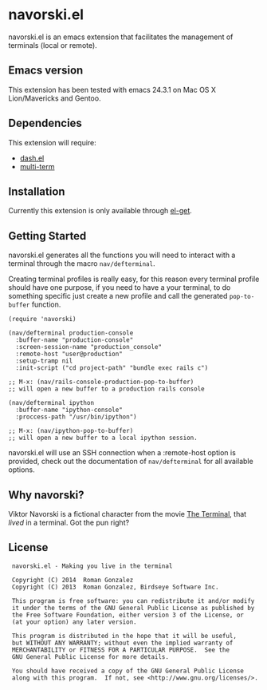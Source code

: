 # navorski.el

navorski.el is an emacs extension that facilitates the management of
terminals (local or remote).

## Emacs version

This extension has been tested with emacs 24.3.1 on Mac OS X Lion/Mavericks
and Gentoo.

## Dependencies

This extension will require:

* [dash.el](https://github.com/magnars/dash.el)
* [multi-term](https://github.com/emacsmirror/multi-term)

## Installation

Currently this extension is only available through [el-get](https://github.com/dimitri/el-get).

## Getting Started

navorski.el generates all the functions you will need to interact with
a terminal through the macro `nav/defterminal`.

Creating terminal profiles is really easy, for this reason every
terminal profile should have one purpose, if you need to have a
your terminal, to do something specific just create a new profile
and call the generated `pop-to-buffer` function.

```elisp
(require 'navorski)

(nav/defterminal production-console
  :buffer-name "production-console"
  :screen-session-name "production_console"
  :remote-host "user@production"
  :setup-tramp nil
  :init-script ("cd project-path" "bundle exec rails c")

;; M-x: (nav/rails-console-production-pop-to-buffer)
;; will open a new buffer to a production rails console

(nav/defterminal ipython
  :buffer-name "ipython-console"
  :proccess-path "/usr/bin/ipython")

;; M-x: (nav/ipython-pop-to-buffer)
;; will open a new buffer to a local ipython session.
```

navorski.el will use an SSH connection when a :remote-host option is
provided, check out the documentation of `nav/defterminal` for all
available options.

## Why navorski?

Viktor Navorski is a fictional character from the movie [The
Terminal](http://en.wikipedia.org/wiki/The_Terminal), that _lived_ in
a terminal. Got the pun right?

## License

```
 navorski.el - Making you live in the terminal

 Copyright (C) 2014  Roman Gonzalez
 Copyright (C) 2013  Roman Gonzalez, Birdseye Software Inc.

 This program is free software: you can redistribute it and/or modify
 it under the terms of the GNU General Public License as published by
 the Free Software Foundation, either version 3 of the License, or
 (at your option) any later version.

 This program is distributed in the hope that it will be useful,
 but WITHOUT ANY WARRANTY; without even the implied warranty of
 MERCHANTABILITY or FITNESS FOR A PARTICULAR PURPOSE.  See the
 GNU General Public License for more details.

 You should have received a copy of the GNU General Public License
 along with this program.  If not, see <http://www.gnu.org/licenses/>.
 ```